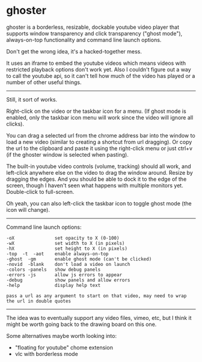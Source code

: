 # ghoster

ghoster is a borderless, resizable, dockable youtube video player that supports window transparency and click transparency ("ghost mode"), always-on-top functionality and command line launch options.

Don't get the wrong idea, it's a hacked-together mess.

It uses an iframe to embed the youtube videos which means videos with restricted playback options don't work yet. Also I couldn't figure out a way to call the youtube api, so it can't tell how much of the video has played or a number of other useful things.

---

Still, it sort of works.

Right-click on the video or the taskbar icon for a menu. (If ghost mode is enabled, only the taskbar icon menu will work since the video will ignore all clicks). 

You can drag a selected url from the chrome address bar into the window to load a new video (similar to creating a shortcut from url dragging). Or copy the url to the clipboard and paste it using the right-click menu or just ctrl+v (if the ghoster window is selected when pasting).

The built-in youtube video controls (volume, tracking) should all work, and left-click anywhere else on the video to drag the window around. Resize by dragging the edges. And you should be able to dock it to the edge of the screen, though I haven't seen what happens with multiple monitors yet. Double-click to full-screen.

Oh yeah, you can also left-click the taskbar icon to toggle ghost mode (the icon will change).

---

Command line launch options:

    -oX               set opacity to X (0-100)
    -wX               set width to X (in pixels)
    -hX               set height to X (in pixels)
    -top  -t  -aot    enable always-on-top
    -ghost  -gm       enable ghost mode (can't be clicked)
    -novid  -blank    don't load a video on launch
    -colors -panels   show debug panels
    -errors -js       allow js errors to appear
    -debug            show panels and allow errors
    -help             display help text
    
    pass a url as any argument to start on that video, may need to wrap the url in double quotes

---

The idea was to eventually support any video files, vimeo, etc, but I think it might be worth going back to the drawing board on this one.

Some alternatives maybe worth looking into:
- "floating for youtube" chome extension
- vlc with borderless mode


